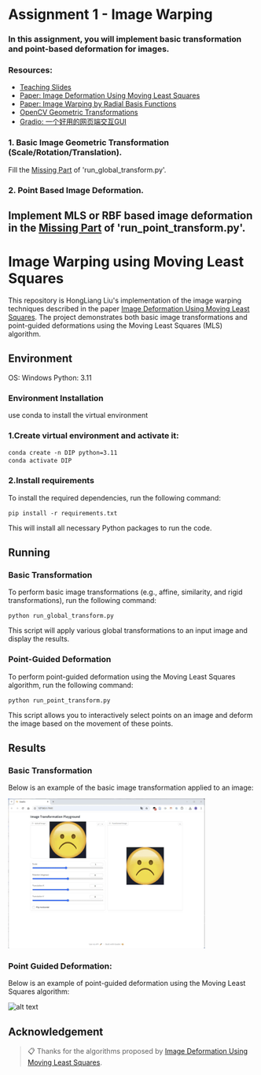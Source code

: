 # Assignment 1 - Image Warping

### In this assignment, you will implement basic transformation and point-based deformation for images.

### Resources:
- [Teaching Slides](https://rec.ustc.edu.cn/share/afbf05a0-710c-11ef-80c6-518b4c8c0b96) 
- [Paper: Image Deformation Using Moving Least Squares](https://people.engr.tamu.edu/schaefer/research/mls.pdf)
- [Paper: Image Warping by Radial Basis Functions](https://www.sci.utah.edu/~gerig/CS6640-F2010/Project3/Arad-1995.pdf)
- [OpenCV Geometric Transformations](https://docs.opencv.org/4.x/da/d6e/tutorial_py_geometric_transformations.html)
- [Gradio: 一个好用的网页端交互GUI](https://www.gradio.app/)

### 1. Basic Image Geometric Transformation (Scale/Rotation/Translation).
Fill the [Missing Part](run_global_transform.py#L21) of 'run_global_transform.py'.


### 2. Point Based Image Deformation.

Implement MLS or RBF based image deformation in the [Missing Part](run_point_transform.py#L52) of 'run_point_transform.py'.
---
# Image Warping using Moving Least Squares

This repository is HongLiang Liu's  implementation of the image warping techniques described in the paper [Image Deformation Using Moving Least Squares](https://people.engr.tamu.edu/schaefer/research/mls.pdf). The project demonstrates both basic image transformations and point-guided deformations using the Moving Least Squares (MLS) algorithm.

## Environment
OS: Windows
Python: 3.11

### Environment Installation
use conda to install the virtual environment
### 1.Create virtual environment and activate it:
```
conda create -n DIP python=3.11
conda activate DIP
```

### 2.Install requirements
To install the required dependencies, run the following command:
```setup
pip install -r requirements.txt
```
This will install all necessary Python packages to run the code.

## Running
### Basic Transformation

To perform basic image transformations (e.g., affine, similarity, and rigid transformations), run the following command:

```
python run_global_transform.py
```
This script will apply various global transformations to an input image and display the results.

### Point-Guided Deformation
To perform point-guided deformation using the Moving Least Squares algorithm, run the following command:

```
python run_point_transform.py
```
This script allows you to interactively select points on an image and deform the image based on the movement of these points.

## Results
### Basic Transformation
Below is an example of the basic image transformation applied to an image:

<img src="pics/imageTransform.gif" alt="alt text" width="400">

### Point Guided Deformation:
Below is an example of point-guided deformation using the Moving Least Squares algorithm:

<img src="pics/pointTransform.gif" alt="alt text" width="400">

## Acknowledgement

>📋 Thanks for the algorithms proposed by [Image Deformation Using Moving Least Squares](https://people.engr.tamu.edu/schaefer/research/mls.pdf).
